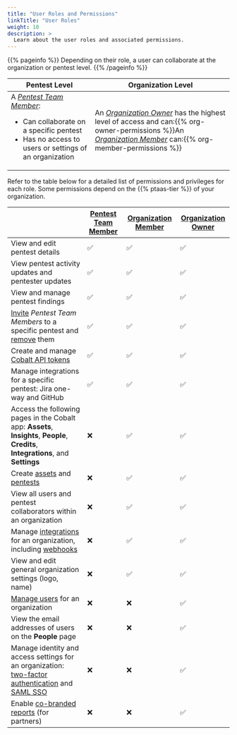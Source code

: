 ```yaml
---
title: "User Roles and Permissions"
linkTitle: "User Roles"
weight: 10
description: >
  Learn about the user roles and associated permissions.
---
```


{{% pageinfo %}}
Depending on their role, a user can collaborate at the organization or pentest level.
{{% /pageinfo %}}

| Pentest Level | Organization Level |
|---|---|
| A [_Pentest Team Member_](/getting-started/glossary/#pentest-team-member):<ul><li>Can collaborate on a specific pentest</li><li>Has no access to users or settings of an organization</li></ul> | An [_Organization Owner_](/getting-started/glossary/#organization-owner) has the highest level of access and can:{{% org-owner-permissions %}}An [_Organization Member_](/getting-started/glossary/#organization-member) can:{{% org-member-permissions %}} |

Refer to the table below for a detailed list of permissions and privileges for each role. Some permissions depend on the {{% ptaas-tier %}} of your organization.

|  | [Pentest Team Member](/getting-started/glossary/#pentest-team-member) | [Organization Member](/getting-started/glossary/#organization-member) | [Organization Owner](/getting-started/glossary/#organization-owner) |
|---|---|---|---|
| View and edit pentest details | ✅ | ✅ | ✅ |
| View pentest activity updates and pentester updates| ✅ | ✅ | ✅ |
| View and manage pentest findings | ✅ | ✅ | ✅ |
| [Invite](/platform-deep-dive/collaboration/organization/manage-users/#add-a-pentest-team-member) _Pentest Team Members_ to a specific pentest and [remove](/platform-deep-dive/collaboration/organization/manage-users/#remove-a-pentest-team-member) them | ✅ | ✅ | ✅ |
| Create and manage [Cobalt API tokens](/apiusecases/create_asset/#create-an-api-token-in-the-cobalt-ui) | ✅ | ✅ | ✅ |
| Manage integrations for a specific pentest: Jira one-way and GitHub | ✅ | ✅ | ✅ |
| Access the following pages in the Cobalt app: **Assets**, **Insights**, **People**, **Credits**, **Integrations**, and **Settings** | ❌ | ✅ | ✅ |
| Create [assets](/platform-deep-dive/assets/) and [pentests](/platform-deep-dive/pentests/) | ❌ | ✅ | ✅ |
| View all users and pentest collaborators within an organization | ❌ | ✅ | ✅ |
| Manage [integrations](/integrations/) for an organization, including [webhooks](/integrations/webhooks/) | ❌ | ✅ | ✅ |
| View and edit general organization settings (logo, name) | ❌ | ✅ | ✅ |
| [Manage users](/platform-deep-dive/collaboration/organization/manage-users/#manage-users-for-your-organization) for an organization | ❌ | ❌ | ✅ |
| View the email addresses of users on the **People** page | ❌ | ❌ | ✅ |
| Manage identity and access settings for an organization: [two-factor authentication](/getting-started/sign-in/#two-factor-authentication) and [SAML SSO](/getting-started/sign-in/#saml-sso) | ❌ | ❌ | ✅ |
| Enable [co-branded reports](/getting-started/checklist/#co-branded-reports) (for partners) | ❌ | ❌ | ✅ |
